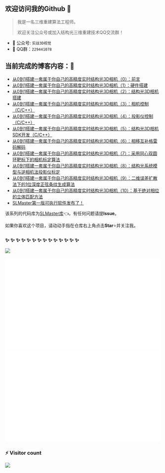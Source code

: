 ## 欢迎访问我的Github 👋

> 我是一名三维重建算法工程师。
>
> 欢迎关注公众号或加入结构光三维重建技术QQ交流群！

-  🏡 公众号: `实战3D视觉`
- 💬 QQ群：`229441078`

## 当前完成的博客内容：👋
- [从0到1搭建一套属于你自己的高精度实时结构光3D相机（0）：前言](https://mp.weixin.qq.com/s?__biz=MzkxNTY2NDc2OA==&mid=2247483677&idx=1&sn=3c08aa1db66ec9c1e60cb1279acc0fba&chksm=c15afbf2f62d72e470c86b24366fc7ac9252f28159edf9d434ba5ab9a603f98acb91b89e471b#rd)
- [从0到1搭建一套属于你自己的高精度实时结构光3D相机（1）：硬件搭建](https://mp.weixin.qq.com/s?__biz=MzkxNTY2NDc2OA==&mid=2247483747&idx=1&sn=4604770d6fe19d5bc390c13cba738b2c&chksm=c15afb8cf62d729ab5a5940fbdf37040ff4f9b9813b91b7132ea556f27e6f86e62168813a75d#rd)
- [从0到1搭建一套属于你自己的高精度实时结构光3D相机（2）：结构光3D相机搭建](https://mp.weixin.qq.com/s?__biz=MzkxNTY2NDc2OA==&mid=2247483758&idx=1&sn=0a52c3dbe1d72f10d60ec5334cd8d70c&chksm=c15afb81f62d7297ea314acb4171567d296ace5f6dd6ccb34db786c7402b18e85eb7a61fbad7#rd)
- [从0到1搭建一套属于你自己的高精度实时结构光3D相机（3）：相机控制（C/C++）](https://mp.weixin.qq.com/s?__biz=MzkxNTY2NDc2OA==&mid=2247483764&idx=1&sn=82754d0a7f17708c1440adf24648d0f1&chksm=c15afb9bf62d728dd97ea9d2d081ec8675259de3abf0700623ad155cd76ef354a30d1ca5a7dc#rd)
- [从0到1搭建一套属于你自己的高精度实时结构光3D相机（4）：投影仪控制（C/C++）](https://mp.weixin.qq.com/s?__biz=MzkxNTY2NDc2OA==&mid=2247483770&idx=1&sn=b3fcf4bba677ada45cf02fbcbfb86705&chksm=c15afb95f62d7283694ea23260203bd754f3f218dcfc8607898f6c1aef8044af269904121385#rd)
- [从0到1搭建一套属于你自己的高精度实时结构光3D相机（5）：结构光3D相机SDK开发（C/C++）](https://mp.weixin.qq.com/s?__biz=MzkxNTY2NDc2OA==&mid=2247483779&idx=1&sn=bfcfa6b52a7a964315e7f444a545eb76&chksm=c15afb6cf62d727a9df5971aef0a9954d5f3314df00917948d50061b3d14fe90eb1e550920ee#rd)
- [从0到1搭建一套属于你自己的高精度实时结构光3D相机（6）：相移互补格雷码解码](https://mp.weixin.qq.com/s?__biz=MzkxNTY2NDc2OA==&mid=2247483794&idx=1&sn=e6b954fb650da4cf50bfb7dfd3ea61c2&chksm=c15afb7df62d726b6807c4be55f895866dd6dea625674c938baf446b83855386d86a68fba6ef#rd)
- [从0到1搭建一套属于你自己的高精度实时结构光3D相机（7）：采用同心双圆环靶标下的相机标定算法](https://mp.weixin.qq.com/s?__biz=MzkxNTY2NDc2OA==&mid=2247483822&idx=1&sn=723ce9be9ad583256e2fd7c3cc6d0ff8&chksm=c15afb41f62d72575d8f78773fe34173123e03fd031caadaa109090ba4eab7ad187de398d2ba#rd)
- [从0到1搭建一套属于你自己的高精度实时结构光3D相机（8）：结构光系统模型与逆相机法投影仪标定](https://mp.weixin.qq.com/s?__biz=MzkxNTY2NDc2OA==&mid=2247483842&idx=1&sn=bbd65189afe51821a31216faf113a1af&chksm=c15afb2df62d723bce843b7cc9914530bb2eb84da7405676149a8762ce978c45db8c159dd5f9#rd)
- [从0到1搭建一套属于你自己的高精度实时结构光3D相机（9）：二维误差扩散法下的1位深度正弦条纹生成算法](https://mp.weixin.qq.com/s?__biz=MzkxNTY2NDc2OA==&mid=2247483859&idx=1&sn=f4e58e1628c790b5e370523fd94c4dfb&chksm=c15afb3cf62d722a6865e151837d5e8481721a7f9e59fde32eea5a3e26873c4b9993d648b5d4#rd)
- [从0到1搭建一套属于你自己的高精度实时结构光3D相机（10）：基于绝对相位的立体匹配方法](https://mp.weixin.qq.com/s?__biz=MzkxNTY2NDc2OA==&mid=2247483869&idx=1&sn=6e0eea41b1eef97854afa3211c4d39ff&chksm=c15afb32f62d722471f63f6f55baf5badf216f0e4bb83516f35a4567a229184df6b80608af29#rd)
- [SLMaster第一版可执行软件发布了！](https://mp.weixin.qq.com/s?__biz=MzkxNTY2NDc2OA==&mid=2247483874&idx=1&sn=139634f6d6e8478e637605b6289062d7&chksm=c15afb0df62d721be0b44ff803f6461e9ba4acc57386ef3a8901de7600950021877085bab7d2#rd)

该系列的代码库为[SLMaster库](https://github.com/Practice3DVision/SLMaster)👈，有任何问题请提**Issue**。

如果你喜欢这个项目，请动动手指在仓库右上角点击**Star**⭐并关注我。

###  ✨ ✨ ✨ ✨ ✨ ✨ ✨ ✨ ✨ ✨ ✨ ✨ ✨ ✨ 

![](https://github-readme-stats-eight-theta.vercel.app/api?username=Practice3DVision&hide_border=true&show_icons=true&theme=bear&include_all_commits=true&count_private=true)

![](https://raw.githubusercontent.com/Practice3DVision/github-stats-transparent/output/generated/overview.svg)
![](https://raw.githubusercontent.com/Practice3DVision/github-stats-transparent/output/generated/languages.svg)

### ⚡ Visitor count
![](https://profile-counter.glitch.me/Practice3DVision/count.svg)